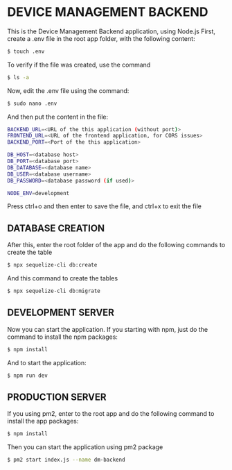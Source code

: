 # DEVICE MANAGEMENT BACKEND

This is the Device Management Backend application, using Node.js
First, create a .env file in the root app folder, with the following content:

```bash
$ touch .env
```

To verify if the file was created, use the command

```bash
$ ls -a
```

Now, edit the .env file using the command:

```bash
$ sudo nano .env
```

And then put the content in the file:

```bash
BACKEND_URL=<URL of the this application (without port)>
FRONTEND_URL=<URL of the frontend application, for CORS issues>
BACKEND_PORT=<Port of the this application>

DB_HOST=<database host>
DB_PORT=<database port>
DB_DATABASE=<database name>
DB_USER=<database username>
DB_PASSWORD=<database password (if used)>

NODE_ENV=development
```

Press ctrl+o and then enter to save the file, and ctrl+x to exit the file

## DATABASE CREATION

After this, enter the root folder of the app and do the following commands to create the table

```bash
$ npx sequelize-cli db:create
```

And this command to create the tables

```bash
$ npx sequelize-cli db:migrate
```

## DEVELOPMENT SERVER

Now you can start the application. If you starting with npm, just do the command to install the npm packages:

```bash
$ npm install
```

And to start the application:

```bash
$ npm run dev
```

## PRODUCTION SERVER

If you using pm2, enter to the root app and do the following command to install the app packages:

```bash
$ npm install
```

Then you can start the application using pm2 package

```bash
$ pm2 start index.js --name dm-backend
```

